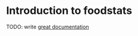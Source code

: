 # Introduction to foodstats

TODO: write [great documentation](http://jacobian.org/writing/great-documentation/what-to-write/)
